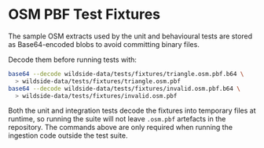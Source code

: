 # OSM PBF Test Fixtures

The sample OSM extracts used by the unit and behavioural tests are stored as
Base64-encoded blobs to avoid committing binary files.

Decode them before running tests with:

```bash
base64 --decode wildside-data/tests/fixtures/triangle.osm.pbf.b64 \
  > wildside-data/tests/fixtures/triangle.osm.pbf
base64 --decode wildside-data/tests/fixtures/invalid.osm.pbf.b64 \
  > wildside-data/tests/fixtures/invalid.osm.pbf
```

Both the unit and integration tests decode the fixtures into temporary files at
runtime, so running the suite will not leave `.osm.pbf` artefacts in the
repository. The commands above are only required when running the ingestion
code outside the test suite.
